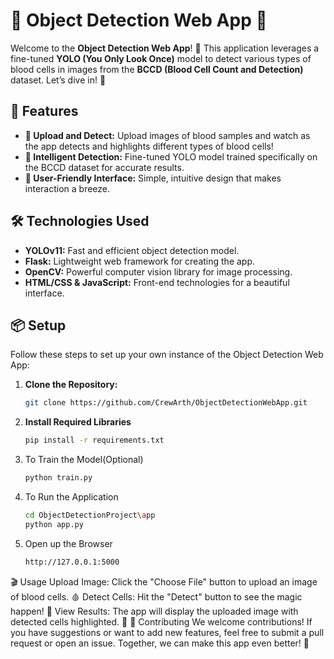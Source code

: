 # 🎉 Object Detection Web App 🎉

Welcome to the **Object Detection Web App**! 🚀 This application leverages a fine-tuned **YOLO (You Only Look Once)** model to detect various types of blood cells in images from the **BCCD (Blood Cell Count and Detection)** dataset. Let’s dive in! 🎈

## 🌟 Features

- **📸 Upload and Detect:** Upload images of blood samples and watch as the app detects and highlights different types of blood cells!
- **🧠 Intelligent Detection:** Fine-tuned YOLO model trained specifically on the BCCD dataset for accurate results.
- **🎨 User-Friendly Interface:** Simple, intuitive design that makes interaction a breeze.

## 🛠 Technologies Used

- **YOLOv11:** Fast and efficient object detection model.
- **Flask:** Lightweight web framework for creating the app.
- **OpenCV:** Powerful computer vision library for image processing.
- **HTML/CSS & JavaScript:** Front-end technologies for a beautiful interface.

## 📦 Setup

Follow these steps to set up your own instance of the Object Detection Web App:

1. **Clone the Repository:**
   ```bash
   git clone https://github.com/CrewArth/ObjectDetectionWebApp.git

2. **Install Required Libraries**
   ```bash
   pip install -r requirements.txt

3. To Train the Model(Optional)
     ```bash
   python train.py

4. To Run the Application
   ```bash
   cd ObjectDetectionProject\app
   python app.py

5. Open up the Browser

   ```bash
   http://127.0.0.1:5000

🎬 Usage
Upload Image: Click the "Choose File" button to upload an image of blood cells. 🩸
Detect Cells: Hit the "Detect" button to see the magic happen! 🎇
View Results: The app will display the uploaded image with detected cells highlighted. 🥳
🤝 Contributing
We welcome contributions! If you have suggestions or want to add new features, feel free to submit a pull request or open an issue. Together, we can make this app even better! 💪

